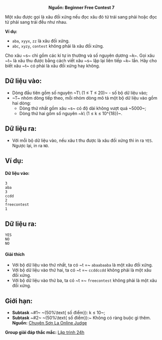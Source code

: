 **<center>Nguồn: Beginner Free Contest 7</center>**

Một xâu được gọi là xâu đối xứng nếu đọc xâu đó từ trái sang phải hoặc đọc từ phải sang trái đều như nhau.

**Ví dụ:**
- `aba`, `xyyx`, `zz` là xâu đối xứng.
- `abc`, `xyzy`, `contest` không phải là xâu đối xứng.

Cho xâu ~s~ chỉ gồm các kí tự in thường và số nguyên dương ~k~. Gọi xâu ~t~ là xâu thu được bằng cách viết xâu ~s~ lặp lại liên tiếp ~k~ lần. Hãy cho biết xâu ~t~ có phải là xâu đối xứng hay không.

## Dữ liệu vào:
- Dòng đầu tiên gồm số nguyên ~T\ (1 ≤ T ≤ 20)~ - số bộ dữ liệu vào;
- ~T~ nhóm dòng tiếp theo, mỗi nhóm dòng mô tả một bộ dữ liệu vào gồm hai dòng:
    - Dòng thứ nhất gồm xâu ~s~ có độ dài không vượt quá ~5000~;
    - Dòng thứ hai gồm số nguyên ~k\ (1 ≤ k ≤ 10^{18})~.

## Dữ liệu ra:
- Với mỗi bộ dữ liệu vào, nếu xâu t thu được là xâu đối xứng thì in ra `YES`. Ngược lại, in ra `NO`.

## Ví dụ:
#### Dữ liệu vào:
```
3
aba
3
ccdd
2
freecontest
1
```

## Dữ liệu ra:
```
YES
NO
NO
```

#### Giải thích
- Với bộ dữ liệu vào thứ nhất, ta có ~t =~ `abaabaaba` là một xâu đối xứng.
- Với bộ dữ liệu vào thứ hai, ta có ~t =~ `ccddccdd` không phải là một xâu đối xứng.
- Với bộ dữ liệu vào thứ ba, ta có ~t =~ `freecontest` không phải là một xâu đối xứng.

## Giới hạn:
- **Subtask** ~\#1~ ~(50\%\text{ số điểm}): k ≤ 10~;
- **Subtask** ~\#2~ ~(50\%\text{ số điểm}):~ Không có ràng buộc gì thêm.
**Nguồn:** [Chuyên Sơn La Online Judge](http://csloj.ddns.net/)

**Group giải đáp thắc mắc:** [Lập trình 24h](https://www.facebook.com/groups/1386904321519984)